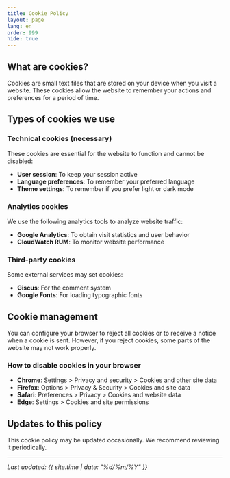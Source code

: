 ```yaml
---
title: Cookie Policy
layout: page
lang: en
order: 999
hide: true
---
```


## What are cookies?

Cookies are small text files that are stored on your device when you visit a website. These cookies allow the website to remember your actions and preferences for a period of time.

## Types of cookies we use

### Technical cookies (necessary)

These cookies are essential for the website to function and cannot be disabled:

- **User session**: To keep your session active
- **Language preferences**: To remember your preferred language
- **Theme settings**: To remember if you prefer light or dark mode

### Analytics cookies

We use the following analytics tools to analyze website traffic:

- **Google Analytics**: To obtain visit statistics and user behavior
- **CloudWatch RUM**: To monitor website performance

### Third-party cookies

Some external services may set cookies:

- **Giscus**: For the comment system
- **Google Fonts**: For loading typographic fonts

## Cookie management

You can configure your browser to reject all cookies or to receive a notice when a cookie is sent. However, if you reject cookies, some parts of the website may not work properly.

### How to disable cookies in your browser

- **Chrome**: Settings > Privacy and security > Cookies and other site data
- **Firefox**: Options > Privacy & Security > Cookies and site data
- **Safari**: Preferences > Privacy > Cookies and website data
- **Edge**: Settings > Cookies and site permissions

## Updates to this policy

This cookie policy may be updated occasionally. We recommend reviewing it periodically.

---

*Last updated: {{ site.time | date: "%d/%m/%Y" }}* 